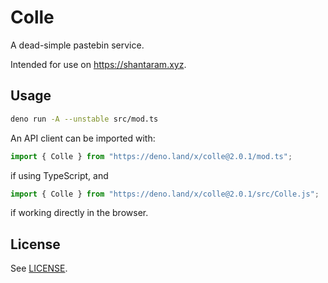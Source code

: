 # Colle

A dead-simple pastebin service.

Intended for use on <https://shantaram.xyz>.

## Usage

```sh
deno run -A --unstable src/mod.ts
```

An API client can be imported with:

```ts
import { Colle } from "https://deno.land/x/colle@2.0.1/mod.ts";
```

if using TypeScript, and

```js
import { Colle } from "https://deno.land/x/colle@2.0.1/src/Colle.js";
```

if working directly in the browser.

## License

See [LICENSE](./LICENSE).

